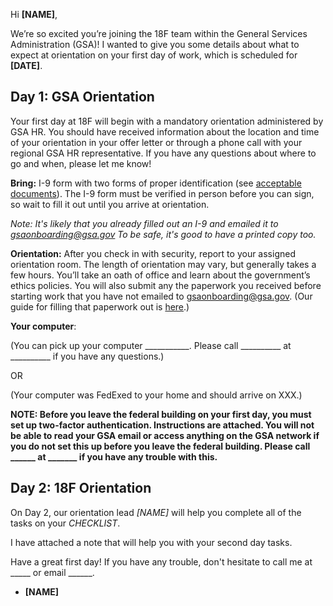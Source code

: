 Hi **[NAME]**,

We’re so excited you’re joining the 18F team within the General Services Administration (GSA)! I wanted to give you some details about what to expect at orientation on your first day of work, which is scheduled for **[DATE]**.

## Day 1: GSA Orientation

Your first day at 18F will begin with a mandatory orientation administered by GSA HR. You should have received information about the location and time of your orientation in your offer letter or through a phone call with your regional GSA HR representative. If you have any questions about where to go and when, please let me know!

**Bring:** I-9 form with two forms of proper identification (see [acceptable documents](http://www.uscis.gov/i-9-central/acceptable-documents)). The I-9 form must be verified in person before you can sign, so wait to fill it out until you arrive at orientation.

*Note: It's likely that you already filled out an I-9 and emailed it to [gsaonboarding@gsa.gov](mailto:gsaonboarding@gsa.gov) To be safe, it's good to have a printed copy too.*

**Orientation:** After you check in with security, report to your assigned orientation room. The length of orientation may vary, but generally takes a few hours. You’ll take an oath of office and learn about the government’s ethics policies. You will also submit any the paperwork you received before starting work that you have not emailed to [gsaonboarding@gsa.gov](mailto:gsaonboarding@gsa.gov). (Our guide for filling that paperwork out is [here](https://github.com/18F/onboarding-documents/blob/master/Forms/gsa-onboarding-forms.md).) 

**Your computer**: 

(You can pick up your computer ___________. Please call __________ at __________ if you have any questions.)

OR

(Your computer was FedExed to your home and should arrive on XXX.) 

**NOTE: Before you leave the federal building on your first day, you must set up two-factor authentication. Instructions are attached. You will not be able to read your GSA email or access anything on the GSA network if you do not set this up before you leave the federal building. Please call ______ at _______ if you have any trouble with this.**

## Day 2: 18F Orientation

On Day 2, our orientation lead *[NAME]* will help you complete all of the tasks on your *CHECKLIST*.

I have attached a note that will help you with your second day tasks.

Have a great first day! If you have any trouble, don't hesitate to call me at _____ or email ______.

- **[NAME]**
